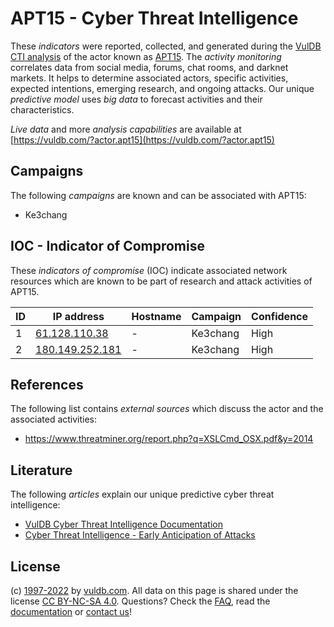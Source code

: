 # APT15 - Cyber Threat Intelligence

These _indicators_ were reported, collected, and generated during the [VulDB CTI analysis](https://vuldb.com/?kb.cti) of the actor known as [APT15](https://vuldb.com/?actor.apt15). The _activity monitoring_ correlates data from social media, forums, chat rooms, and darknet markets. It helps to determine associated actors, specific activities, expected intentions, emerging research, and ongoing attacks. Our unique _predictive model_ uses _big data_ to forecast activities and their characteristics.

_Live data_ and more _analysis capabilities_ are available at [https://vuldb.com/?actor.apt15](https://vuldb.com/?actor.apt15)

## Campaigns

The following _campaigns_ are known and can be associated with APT15:

* Ke3chang

## IOC - Indicator of Compromise

These _indicators of compromise_ (IOC) indicate associated network resources which are known to be part of research and attack activities of APT15.

ID | IP address | Hostname | Campaign | Confidence
-- | ---------- | -------- | -------- | ----------
1 | [61.128.110.38](https://vuldb.com/?ip.61.128.110.38) | - | Ke3chang | High
2 | [180.149.252.181](https://vuldb.com/?ip.180.149.252.181) | - | Ke3chang | High

## References

The following list contains _external sources_ which discuss the actor and the associated activities:

* https://www.threatminer.org/report.php?q=XSLCmd_OSX.pdf&y=2014

## Literature

The following _articles_ explain our unique predictive cyber threat intelligence:

* [VulDB Cyber Threat Intelligence Documentation](https://vuldb.com/?kb.cti)
* [Cyber Threat Intelligence - Early Anticipation of Attacks](https://www.scip.ch/en/?labs.20201022)

## License

(c) [1997-2022](https://vuldb.com/?kb.changelog) by [vuldb.com](https://vuldb.com/?kb.about). All data on this page is shared under the license [CC BY-NC-SA 4.0](https://creativecommons.org/licenses/by-nc-sa/4.0/). Questions? Check the [FAQ](https://vuldb.com/?kb.faq), read the [documentation](https://vuldb.com/?kb) or [contact us](https://vuldb.com/?contact)!

